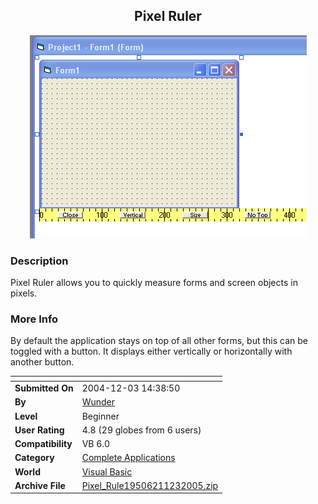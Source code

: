 ﻿<div align="center">

## Pixel Ruler

<img src="PIC200511231419579640.jpg">
</div>

### Description

Pixel Ruler allows you to quickly measure forms and screen objects in pixels.
 
### More Info
 
By default the application stays on top of all other forms, but this can be toggled with a button. It displays either vertically or horizontally with another button.


<span>             |<span>
---                |---
**Submitted On**   |2004-12-03 14:38:50
**By**             |[Wunder](https://github.com/Planet-Source-Code/PSCIndex/blob/master/ByAuthor/wunder.md)
**Level**          |Beginner
**User Rating**    |4.8 (29 globes from 6 users)
**Compatibility**  |VB 6\.0
**Category**       |[Complete Applications](https://github.com/Planet-Source-Code/PSCIndex/blob/master/ByCategory/complete-applications__1-27.md)
**World**          |[Visual Basic](https://github.com/Planet-Source-Code/PSCIndex/blob/master/ByWorld/visual-basic.md)
**Archive File**   |[Pixel\_Rule19506211232005\.zip](https://github.com/Planet-Source-Code/wunder-pixel-ruler__1-63348/archive/master.zip)









